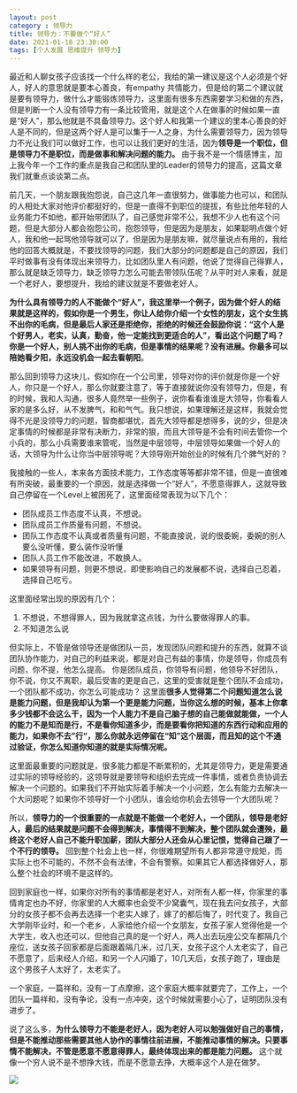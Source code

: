```yaml
---
layout: post
category : 领导力
title: 领导力：不要做个“好人”
date: 2021-01-18 23:30:00
tags: [个人发展 思维提升 领导力]
---
```


最近和人聊女孩子应该找一个什么样的老公，我给的第一建议是这个人必须是个好人，好人的意思就是要本心善良，有empathy 共情能力，但是给的第二个建议就是要有领导力，做什么才能锻炼领导力，这里面有很多东西需要学习和做的东西，但是判断一个人没有领导力有一条比较管用，就是这个人在做事的时候如果一直是“好人”，那么他就是不具备领导力。这个好人和我第一个建议的里本心善良的好人是不同的，但是这两个好人是可以集于一人之身，为什么需要领导力，因为领导力不光让我们可以做好工作，也可以让我们更好的生活，因为**领导是一个职位，但是领导力不是职位，而是做事和解决问题的能力。**  由于我不是一个情感博主，加上我今年一个工作的重点是我自己和团队里的Leader的领导力的提高，这篇文章我们就重点谈谈第二点。

前几天，一个朋友跟我抱怨说，自己这几年一直很努力，做事能力也可以，和团队的人相处大家对他评价都挺好的，但是一直得不到职位的提拔，有些比他年轻的人业务能力不如他，都开始带团队了，自己感觉非常不公，我想不少人也有这个问题，但是大部分人都会抱怨公司，抱怨领导，但是因为是朋友，如果聪明点做个好人，我和他一起骂他领导就可以了，但是因为是朋友嘛，就尽量说点有用的，我给他的回答大概就是，不要找领导的问题，我们大部分的问题都是自己的原因，我们平时做事有没有体现出来领导力，比如团队里人有问题，他说了觉得自己得罪人，那么就是缺乏领导力，缺乏领导力怎么可能去带领队伍呢？从平时对人来看，就是一个老好人，要想提升，我给的建议就是不要做老好人。

**为什么具有领导力的人不能做个“好人”，我这里举一个例子，因为做个好人的结果就是这样的，假如你是一个男生，你让人给你介绍一个女性的朋友，这个女生挑不出你的毛病，但是最后人家还是拒绝你，拒绝的时候还会鼓励你说：“这个人是个好男人，老实，认真，勤奋，他一定能找到更适合的人”，看出这个问题了吗？你是一个好人，别人挑不出你的毛病，但是事情的结果呢？没有进展。你最多可以陪她看夕阳，永远没机会一起去看朝阳**。

那么回到领导力这块儿，假如你在一个公司里，领导对你的评价就是你是一个好人，你只是一个好人，那么你就要注意了，等于直接就说你没有领导力，但是，有的时候，我和人沟通，很多人竟然举一些例子，说你看看谁谁是大领导，你看看人家的是多么好，从不发脾气，和和气气。我只想说，如果理解还是这样，我就会觉得不光是没领导力的问题，智商都堪忧，首先大领导都是想得多，说的少，但是决定事情的时候都是非常有决断力，非常的狠，而且大领导是不会有时间去管你一个小兵的，那么小兵需要谁来管呢，当然是中层领导，中层领导如果做一个好人的话，大领导为什么让你当中层领导呢？大领导刚开始创业的时候有几个脾气好的？

我接触的一些人，本来各方面技术能力，工作态度等等都非常不错，但是一直很难有所突破，最重要的一个原因，就是选择做一个“好人”，不愿意得罪人，这就导致自己停留在一个Level上被困死了，这里面经常表现为以下几个：

* 团队成员工作态度不认真，不想说。
* 团队成员工作质量有问题，不想说。
* 团队工作态度不认真或者质量有问题，不能直接说，说的很委婉，委婉的别人要么没听懂，要么装作没听懂
* 团队人员工作不能改进，不敢换人。
* 如果领导有问题，则更不想说，即使影响自己的发展都不说，选择自己忍着，选择自己吃亏。

这里面经常出现的原因有几个：

1. 不想说，不想得罪人，因为我就拿这点钱，为什么要做得罪人的事。
2. 不知道怎么说

但实际上，不管是做领导还是做团队一员，发现团队问题和提升的东西，就算不谈团队协作能力，对自己的利益来说，都是对自己有益的事情，你是领导，你成员有问题，你不提，他怎么提高。 你是团队成员，你领导有问题，他领导不好团队，你不说，你又不离职，最后受害的更是自己，这里的受害就是整个团队不会成功，一个团队都不成功，你怎么可能成功？ 这里面**很多人觉得第二个问题知道怎么说是能力问题，但是我却认为第一个更是能力问题，当你这么想的时候，基本上你拿多少钱都不会这么干，因为一个人能力不是自己脑子想的自己能做就能做，一个人的能力不是知而是行，不是看你知道多少，而是要看你把知道的东西行动和应用的能力，如果你不去”行“，那么你就永远停留在“知”这个层面，而且知的这个不通过验证，你怎么知道你知道的就是实际情况呢。**

这里面最重要的问题就是，很多能力都是不断累积的，尤其是领导力，更是需要通过实际的领导经验的，这领导就是要领导和组织去完成一件事情，或者负责协调去解决一个问题的。如果我们不开始实际着手解决一个小问题，怎么有能力去解决一个大问题呢？如果你不领导好一个小团队，谁会给你机会去领导一个大团队呢？

所以，**领导力的一个很重要的一点就是不能做一个老好人，一个团队，领导是老好人，最后的结果就是问题不会得到解决，事情得不到解决，整个团队就会遭殃，最终这个老好人自己不能升职加薪，团队大部分人还会从心里记恨，觉得自己跟了一个不行的领导。**  回到整个社会上也一样，你很难期望所有人都非常遵守规矩，而实际上也不可能的，不然不会有法律，不会有警察。如果其它人都选择做好人，那么整个社会的环境不是这样的。

回到家庭也一样，如果你对所有的事情都是老好人，对所有人都一样，你家里的事情肯定也办不好，你家里的人大概率也会受不少窝囊气，现在我去问女孩子，大部分的女孩子都不会再去选择一个老实人嫁了，嫁了的都后悔了，时代变了。我自己大学刚毕业时，和一个老乡，人家给他介绍一个女朋友，女孩子家人觉得他是一个大学生，收入也还可以，但他自己真的是一个好人，两人出去玩座公交车都隔几个座位，送女孩子回家都是后面跟着隔几米，过几天，女孩子这个人太老实了，自己不愿意了，后来经人介绍，和另一个人闪婚了，10几天后，女孩子跑了，理由是这个男孩子人太好了，太老实了。

一个家庭，一篇祥和，没有一丁点摩擦，这个家庭大概率就要完了，工作上，一个团队一篇祥和，没有争论，没有一点冲突，这个时候就需要小心了，证明团队没有进步了。

说了这么多，**为什么领导力不能是老好人，因为老好人可以勉强做好自己的事情，但是不能推动那些需要其他人协作的事情往前进展，不能推动事情的解决。只要事情不能解决，不管是愿意不愿意得罪人，最终体现出来的都是能力问题。** 这个就像一个穷人说不是不想挣大钱，而是不愿意去挣，大概率这个人是在做梦。



![](https://cdn.jsdelivr.net/gh/wangdeshui/blogpics@master/weixino_qrcode_for_gh_fe8f228bad0d_258.jpg)


